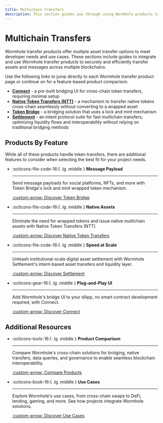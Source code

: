 ```yaml
---
title: Multichain Transfers
description: This section guides you through using Wormhole products to securely and efficiently transfer assets and messages across multiple blockchains.
---
```


# Multichain Transfers

Wormhole transfer products offer multiple asset transfer options to meet developer needs and use cases. These sections include guides to integrate and use Wormhole transfer products to securely and efficiently transfer assets and messages across multiple blockchains.

Use the following links to jump directly to each Wormhole transfer product page or continue on for a feature-based product comparison.

- [**Connect**](/docs/build/transfers/connect/) - a pre-built bridging UI for cross-chain token transfers, requiring minimal setup
- [**Native Token Transfers (NTT)**](/docs/build/transfers/native-token-transfers/) - a mechanism to transfer native tokens cross-chain seamlessly without converting to a wrapped asset
- [**Token Bridge**](/docs/learn/transfers/token-bridge/) - a bridging solution that uses a lock and mint mechanism
- [**Settlement**](/docs/build/transfers/settlement/) - an intent protocol suite for fast multichain transfers, optimizing liquidity flows and interoperability without relying on traditional bridging methods

## Products By Feature

While all of these products handle token transfers, there are additional features to consider when selecting the best fit for your project needs.

<div class="grid cards" markdown>

-   :octicons-file-code-16:{ .lg .middle } **Message Payload**

    ---

    Send message payloads for social platforms, NFTs, and more with Token Bridge's lock and mint wrapped token mechanism.

    [:custom-arrow: Discover Token Bridge](/docs/build/transfers/token-bridge/)

-   :octicons-file-code-16:{ .lg .middle } **Native Assets**

    ---

    Eliminate the need for wrapped tokens and issue native multichain assets with Native Token Transfers (NTT).

    [:custom-arrow: Discover Native Token Transfers](/docs/build/transfers/native-token-transfers/)


-   :octicons-file-code-16:{ .lg .middle } **Speed at Scale**

    ---

    Unleash institutional-scale digital asset settlement with Wormhole Settlement's intent-based asset transfers and liquidity layer.

    [:custom-arrow: Discover Settlement](/docs/build/transfers/settlement/)

-   :octicons-gear-16:{ .lg .middle } **Plug-and-Play UI**

    ---

    Add Wormhole's bridge UI to your dApp, no smart contract development required, with Connect.

    [:custom-arrow: Discover Connect](/docs/build/transfers/connect/)

</div>

## Additional Resources

<div class="grid cards" markdown>

-   :octicons-tools-16:{ .lg .middle } **Product Comparison**

    ---

    Compare Wormhole's cross-chain solutions for bridging, native transfers, data queries, and governance to enable seamless blockchain interoperability.

    [:custom-arrow: Compare Products](/docs/build/start-building/products/)

-   :octicons-book-16:{ .lg .middle } **Use Cases**

    ---

    Explore Wormhole's use cases, from cross-chain swaps to DeFi, lending, gaming, and more. See how projects integrate Wormhole solutions.

    [:custom-arrow: Discover Use Cases](/docs/build/start-building/use-cases/)


</div>